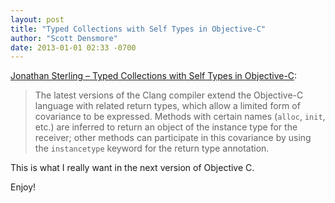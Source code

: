 ```yaml
---
layout: post
title: "Typed Collections with Self Types in Objective-C"
author: "Scott Densmore"
date: 2013-01-01 02:33 -0700
---
```


[Jonathan Sterling – Typed Collections with Self Types in Objective-C](http://www.jonmsterling.com/posts/2012-02-05-typed-collections-with-self-types-in-objective-c.html):

> The latest versions of the Clang compiler extend the Objective-C language with related return types, which allow a limited form of covariance to be expressed. Methods with certain names (`alloc`, `init`, etc.) are inferred to return an object of the instance type for the receiver; other methods can participate in this covariance by using the `instancetype` keyword for the return type annotation.

This is what I really want in the next version of Objective C.

Enjoy!